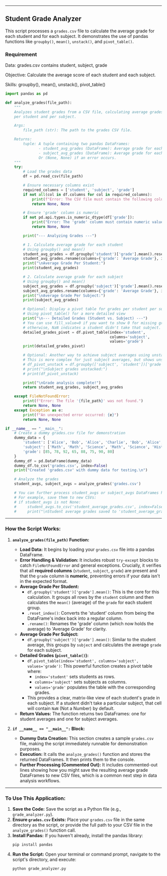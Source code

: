 
-----

## Student Grade Analyzer

This script processes a `grades.csv` file to calculate the average grade for each student and for each subject. It demonstrates the use of pandas functions like `groupby()`, `mean()`, `unstack()`, and `pivot_table()`.

### Requirement
Data: grades.csv contains student, subject, grade

Objective: Calculate the average score of each student and each subject.

Skills: groupby(), mean(), unstack(), pivot_table()

```python
import pandas as pd

def analyze_grades(file_path):
    """
    Analyzes student grades from a CSV file, calculating average grades
    per student and per subject.

    Args:
        file_path (str): The path to the grades CSV file.

    Returns:
        tuple: A tuple containing two pandas DataFrames:
               - student_avg_grades (DataFrame): Average grade for each student.
               - subject_avg_grades (DataFrame): Average grade for each subject.
               Or (None, None) if an error occurs.
    """
    try:
        # Load the grades data
        df = pd.read_csv(file_path)

        # Ensure necessary columns exist
        required_columns = ['student', 'subject', 'grade']
        if not all(col in df.columns for col in required_columns):
            print(f"Error: The CSV file must contain the following columns: {', '.join(required_columns)}")
            return None, None

        # Ensure 'grade' column is numeric
        if not pd.api.types.is_numeric_dtype(df['grade']):
            print("Error: The 'grade' column must contain numeric values.")
            return None, None

        print("--- Analyzing Grades ---")

        # 1. Calculate average grade for each student
        # Using groupby() and mean()
        student_avg_grades = df.groupby('student')['grade'].mean().reset_index()
        student_avg_grades.rename(columns={'grade': 'Average Grade'}, inplace=True)
        print("\nAverage Grade Per Student:")
        print(student_avg_grades)

        # 2. Calculate average grade for each subject
        # Using groupby() and mean()
        subject_avg_grades = df.groupby('subject')['grade'].mean().reset_index()
        subject_avg_grades.rename(columns={'grade': 'Average Grade'}, inplace=True)
        print("\nAverage Grade Per Subject:")
        print(subject_avg_grades)

        # Optional: Display a pivot table for grades per student per subject
        # Using pivot_table() for a more detailed view
        print("\n--- Detailed Grades (Student vs. Subject) ---")
        # You can use fill_value=0 if you want to show 0 for missing grades,
        # otherwise, NaN indicates a student didn't take that subject.
        detailed_grades_pivot = df.pivot_table(index='student',
                                               columns='subject',
                                               values='grade')
        print(detailed_grades_pivot)

        # Optional: Another way to achieve subject averages using unstack()
        # This is more complex for just subject averages, but shows unstack() usage
        # df_pivot_unstack = df.groupby(['subject', 'student'])['grade'].mean().unstack(fill_value=0)
        # print("\nSubject grades unstacked:")
        # print(df_pivot_unstack)

        print("\nGrade analysis complete!")
        return student_avg_grades, subject_avg_grades

    except FileNotFoundError:
        print(f"Error: The file '{file_path}' was not found.")
        return None, None
    except Exception as e:
        print(f"An unexpected error occurred: {e}")
        return None, None

if __name__ == "__main__":
    # Create a dummy grades.csv file for demonstration
    dummy_data = {
        'student': ['Alice', 'Bob', 'Alice', 'Charlie', 'Bob', 'Alice', 'Charlie', 'Bob'],
        'subject': ['Math', 'Math', 'Science', 'Math', 'Science', 'History', 'History', 'History'],
        'grade': [85, 78, 92, 65, 88, 75, 90, 80]
    }
    dummy_df = pd.DataFrame(dummy_data)
    dummy_df.to_csv('grades.csv', index=False)
    print("Created 'grades.csv' with dummy data for testing.\n")

    # Analyze the grades
    student_avgs, subject_avgs = analyze_grades('grades.csv')

    # You can further process student_avgs or subject_avgs DataFrames here if needed
    # For example, save them to new CSVs:
    # if student_avgs is not None:
    #     student_avgs.to_csv('student_average_grades.csv', index=False)
    #     print("\nStudent average grades saved to 'student_average_grades.csv'")
```

-----

### How the Script Works:

1.  **`analyze_grades(file_path)` Function:**

      * **Load Data:** It begins by loading your `grades.csv` file into a pandas DataFrame.
      * **Error Handling & Validation:** It includes robust `try-except` blocks to catch `FileNotFoundError` and general exceptions. Crucially, it verifies that all **required columns** (`student`, `subject`, `grade`) are present and that the `grade` column is **numeric**, preventing errors if your data isn't in the expected format.
      * **Average Grade Per Student:**
          * `df.groupby('student')['grade'].mean()`: This is the core for this calculation. It groups all rows by the `student` column and then calculates the `mean()` (average) of the `grade` for each student group.
          * `.reset_index()`: Converts the 'student' column from being the DataFrame's index back into a regular column.
          * `.rename()`: Renames the 'grade' column (which now holds the average) to 'Average Grade' for clarity.
      * **Average Grade Per Subject:**
          * `df.groupby('subject')['grade'].mean()`: Similar to the student average, this groups by `subject` and calculates the average `grade` for each subject.
      * **Detailed Grades (`pivot_table()`):**
          * `df.pivot_table(index='student', columns='subject', values='grade')`: This powerful function creates a pivot table where:
              * `index='student'` sets students as rows.
              * `columns='subject'` sets subjects as columns.
              * `values='grade'` populates the table with the corresponding grades.
          * This provides a clear, matrix-like view of each student's grade in each subject. If a student didn't take a particular subject, that cell will contain `NaN` (Not a Number) by default.
      * **Return Values:** The function returns two DataFrames: one for student averages and one for subject averages.

2.  **`if __name__ == "__main__":` Block:**

      * **Dummy Data Creation:** This section creates a sample `grades.csv` file, making the script immediately runnable for demonstration purposes.
      * **Execution:** It calls the `analyze_grades()` function and stores the returned DataFrames. It then prints them to the console.
      * **Further Processing (Commented Out):** It includes commented-out lines showing how you might save the resulting average grade DataFrames to new CSV files, which is a common next step in data analysis workflows.

-----

### To Use This Application:

1.  **Save the Code:** Save the script as a Python file (e.g., `grade_analyzer.py`).
2.  **Ensure `grades.csv` Exists:** Place your `grades.csv` file in the same directory as the script, or provide the full path to your CSV file in the `analyze_grades()` function call.
3.  **Install Pandas:** If you haven't already, install the pandas library:
    ```bash
    pip install pandas
    ```
4.  **Run the Script:** Open your terminal or command prompt, navigate to the script's directory, and execute:
    ```bash
    python grade_analyzer.py
    ```
